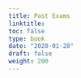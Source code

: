 ```yaml
---
title: Past Exams
linktitle: 
toc: false
type: book
date: "2020-01-28"
draft: false
weight: 200
---
```

